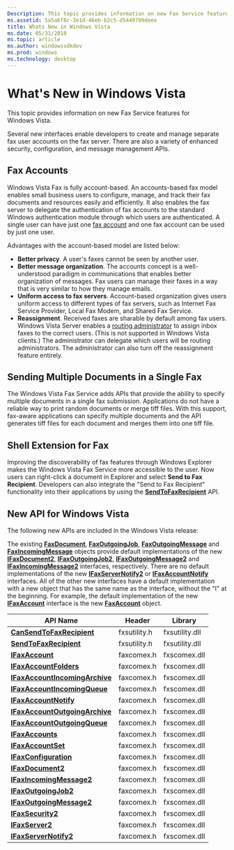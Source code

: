 ```yaml
---
Description: This topic provides information on new Fax Service features for Windows Vista.
ms.assetid: 5a5a6f8c-3e1d-46eb-b2c5-d5449709deee
title: Whats New in Windows Vista
ms.date: 05/31/2018
ms.topic: article
ms.author: windowssdkdev
ms.prod: windows
ms.technology: desktop
---
```


# What's New in Windows Vista

This topic provides information on new Fax Service features for Windows Vista.

Several new interfaces enable developers to create and manage separate fax user accounts on the fax server. There are also a variety of enhanced security, configuration, and message management APIs.

## Fax Accounts

Windows Vista Fax is fully account-based. An accounts-based fax model enables small business users to configure, manage, and track their fax documents and resources easily and efficiently. It also enables the fax server to delegate the authentication of fax accounts to the standard Windows authentication module through which users are authenticated. A single user can have just one [fax account](-mfax-glossary.md) and one fax account can be used by just one user.

Advantages with the account-based model are listed below:

-   **Better privacy**. A user's faxes cannot be seen by another user.
-   **Better message organization**. The accounts concept is a well-understood paradigm in communications that enables better organization of messages. Fax users can manage their faxes in a way that is very similar to how they manage emails.
-   **Uniform access to fax servers**. Account-based organization gives users uniform access to different types of fax servers, such as Internet Fax Service Provider, Local Fax Modem, and Shared Fax Service.
-   **Reassignment**. Received faxes are sharable by default among fax users. Windows Vista Server enables a [routing administrator](-mfax-glossary.md) to assign inbox faxes to the correct users. (This is not supported in Windows Vista clients.) The administrator can delegate which users will be routing administrators. The administrator can also turn off the reassignment feature entirely.

## Sending Multiple Documents in a Single Fax

The Windows Vista Fax Service adds APIs that provide the ability to specify multiple documents in a single fax submission. Applications do not have a reliable way to print random documents or merge tiff files. With this support, fax-aware applications can specify multiple documents and the API generates tiff files for each document and merges them into one tiff file.

## Shell Extension for Fax

Improving the discoverability of fax features through Windows Explorer makes the Windows Vista Fax Service more accessible to the user. Now users can right-click a document in Explorer and select **Send to Fax Recipient**. Developers can also integrate the "Send to Fax Recipient" functionality into their applications by using the [**SendToFaxRecipient**](/windows/previous-versions/Fxsutility/nf-fxsutility-sendtofaxrecipient?branch=master) API.

## New API for Windows Vista

The following new APIs are included in the Windows Vista release:

The existing [**FaxDocument**](-mfax-faxdocument.md), [**FaxOutgoingJob**](-mfax-faxoutgoingjob.md), [**FaxOutgoingMessage**](-mfax-faxoutgoingmessage.md) and [**FaxIncomingMessage**](-mfax-faxincomingmessage.md) objects provide default implementations of the new [**IFaxDocument2**](/windows/previous-versions/FaxComex/nn-faxcomex-ifaxdocument2?branch=master), [**IFaxOutgoingJob2**](/windows/previous-versions/FaxComex/nn-faxcomex-ifaxoutgoingjob2?branch=master), [**IFaxOutgoingMessage2**](/windows/previous-versions/FaxComex/nn-faxcomex-ifaxoutgoingmessage2?branch=master) and [**IFaxIncomingMessage2**](/windows/previous-versions/FaxComex/nn-faxcomex-ifaxincomingmessage2?branch=master) interfaces, respectively. There are no default implementations of the new [**IFaxServerNotify2**](/windows/previous-versions/FaxComex/?branch=master) or [**IFaxAccountNotify**](/windows/previous-versions/FaxComex/?branch=master) interfaces. All of the other new interfaces have a default implementation with a new object that has the same name as the interface, without the "I" at the beginning. For example, the default implementation of the new [**IFaxAccount**](/windows/previous-versions/FaxComex/nn-faxcomex-ifaxaccount?branch=master) interface is the new [**FaxAccount**](-mfax-faxaccount.md) object.



| API Name                                                                  | Header       | Library        |
|---------------------------------------------------------------------------|--------------|----------------|
| [**CanSendToFaxRecipient**](/windows/previous-versions/Fxsutility/nf-fxsutility-cansendtofaxrecipient?branch=master)              | fxsutility.h | fxsutility.dll |
| [**SendToFaxRecipient**](/windows/previous-versions/Fxsutility/nf-fxsutility-sendtofaxrecipient?branch=master)                    | fxsutility.h | fxsutility.dll |
| [**IFaxAccount**](/windows/previous-versions/FaxComex/nn-faxcomex-ifaxaccount?branch=master)                               | faxcomex.h   | fxscomex.dll   |
| [**IFaxAccountFolders**](/windows/previous-versions/FaxComex/nn-faxcomex-ifaxaccountfolders?branch=master)                 | faxcomex.h   | fxscomex.dll   |
| [**IFaxAccountIncomingArchive**](/windows/previous-versions/FaxComex/nn-faxcomex-ifaxaccountincomingarchive?branch=master) | faxcomex.h   | fxscomex.dll   |
| [**IFaxAccountIncomingQueue**](/windows/previous-versions/FaxComex/nn-faxcomex-ifaxaccountincomingqueue?branch=master)     | faxcomex.h   | fxscomex.dll   |
| [**IFaxAccountNotify**](/windows/previous-versions/FaxComex/?branch=master)                      | faxcomex.h   | fxscomex.dll   |
| [**IFaxAccountOutgoingArchive**](/windows/previous-versions/FaxComex/nn-faxcomex-ifaxaccountoutgoingarchive?branch=master) | faxcomex.h   | fxscomex.dll   |
| [**IFaxAccountOutgoingQueue**](/windows/previous-versions/FaxComex/nn-faxcomex-ifaxaccountoutgoingqueue?branch=master)     | faxcomex.h   | fxscomex.dll   |
| [**IFaxAccounts**](/windows/previous-versions/FaxComex/nn-faxcomex-ifaxaccounts?branch=master)                             | faxcomex.h   | fxscomex.dll   |
| [**IFaxAccountSet**](/windows/previous-versions/FaxComex/nn-faxcomex-ifaxaccountset?branch=master)                         | faxcomex.h   | fxscomex.dll   |
| [**IFaxConfiguration**](/windows/previous-versions/Faxcomex/nn-faxcomex-ifaxconfiguration?branch=master)                      | faxcomex.h   | fxscomex.dll   |
| [**IFaxDocument2**](/windows/previous-versions/FaxComex/nn-faxcomex-ifaxdocument2?branch=master)                           | faxcomex.h   | fxscomex.dll   |
| [**IFaxIncomingMessage2**](/windows/previous-versions/FaxComex/nn-faxcomex-ifaxincomingmessage2?branch=master)             | faxcomex.h   | fxscomex.dll   |
| [**IFaxOutgoingJob2**](/windows/previous-versions/FaxComex/nn-faxcomex-ifaxoutgoingjob2?branch=master)                     | faxcomex.h   | fxscomex.dll   |
| [**IFaxOutgoingMessage2**](/windows/previous-versions/FaxComex/nn-faxcomex-ifaxoutgoingmessage2?branch=master)             | faxcomex.h   | fxscomex.dll   |
| [**IFaxSecurity2**](/windows/previous-versions/FaxComex/nn-faxcomex-ifaxsecurity2?branch=master)                           | faxcomex.h   | fxscomex.dll   |
| [**IFaxServer2**](/windows/previous-versions/FaxComex/nn-faxcomex-ifaxserver2?branch=master)                               | faxcomex.h   | fxscomex.dll   |
| [**IFaxServerNotify2**](/windows/previous-versions/FaxComex/?branch=master)                      | faxcomex.h   | fxscomex.dll   |



 

 

 




